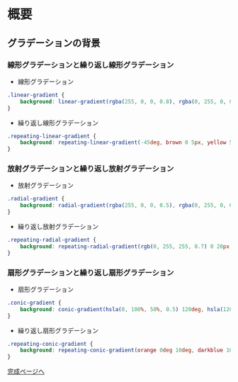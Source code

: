 # 概要

## グラデーションの背景

### 線形グラデーションと繰り返し線形グラデーション

- 線形グラデーション
```css
.linear-gradient {
    background: linear-gradient(rgba(255, 0, 0, 0.8), rgba(0, 255, 0, 0.8), rgba(0, 0, 255, 0.8));
}
```
- 繰り返し線形グラデーション
```css
.repeating-linear-gradient {
    background: repeating-linear-gradient(-45deg, brown 0 5px, yellow 5px 10px);
}
```

### 放射グラデーションと繰り返し放射グラデーション

- 放射グラデーション
```css
.radial-gradient {
    background: radial-gradient(rgba(255, 0, 0, 0.5), rgba(0, 255, 0, 0.5), rgba(0, 0, 255, 0.5));
}
```
- 繰り返し放射グラデーション
```css
.repeating-radial-gradient {
    background: repeating-radial-gradient(rgb(0, 255, 255, 0.7) 0 20px, rgb(0, 255, 255, 0.4) 20px 40px);
}
```

### 扇形グラデーションと繰り返し扇形グラデーション

- 扇形グラデーション
```css
.conic-gradient {
    background: conic-gradient(hsla(0, 100%, 50%, 0.5) 120deg, hsla(120, 100%, 50%, 0.5) 120deg 240deg, hsla(240, 100%, 50%, 0.5) 240deg);
}
```
- 繰り返し扇形グラデーション
```css
.repeating-conic-gradient {
    background: repeating-conic-gradient(orange 0deg 10deg, darkblue 10deg 20deg);
}
```
[完成ページへ](https://yscyber.github.io/gradient-background/ "https://yscyber.github.io/gradient-background/")
